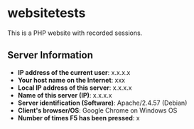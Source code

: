 # websitetests

This is a PHP website with recorded sessions.

## Server Information

- **IP address of the current user**: x.x.x.x
- **Your host name on the Internet**: xxx
- **Local IP address of this server**: x.x.x.x
- **Name of this server (IP)**: x.x.x.x
- **Server identification (Software)**: Apache/2.4.57 (Debian)
- **Client's browser/OS**: Google Chrome on Windows OS
- **Number of times F5 has been pressed**: x
